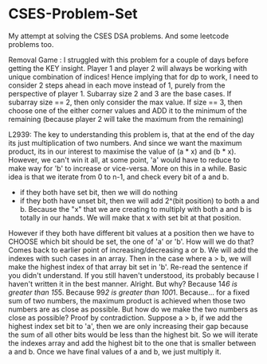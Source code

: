 # CSES-Problem-Set
My attempt at solving the CSES DSA problems. And some leetcode problems too.

Removal Game : 
I struggled with this problem for a couple of days before getting the KEY insight. Player 1 and player 2 will always be working with unique combination of indices! Hence implying that for dp to work, I need to consider 2 steps ahead in each move instead of 1, purely from the perspective of player 1. Subarray size 2 and 3 are the base cases. If subarray size == 2, then only consider the max value. If size == 3, then choose one of the either corner values and ADD it to the minimum of the remaining (because player 2 will take the maximum from the remaining)

L2939:
The key to understanding this problem is, that at the end of the day its just multiplication of two numbers. And since we want the maximum product, its in our interest to maximise the value of (a * x) and (b * x). However, we can't win it all, at some point, 'a' would have to reduce to make way for 'b' to increase or vice-versa. More on this in a while.
Basic idea is that we iterate from 0 to n-1, and check every bit of a and b.
- if they both have set bit, then we will do nothing
- if they both have unset bit, then we will add 2^(bit position) to both a and b. Because the "x" that we are creating to multiply with both a and b
is totally in our hands. We will make that x with set bit at that position.

However if they both have different bit values at a position then we have to CHOOSE which bit should be set, the one of 'a' or 'b'. How will we do that? Comes back to earlier point of increasing/decreasing a or b. 
We will add the indexes with such cases in an array. Then in the case where a > b, we will make the highest index of that array bit set in 'b'. Re-read the sentence if you didn't understand. If you still haven't understood, its probably because I haven't written it in the best manner. Alright. But why? Because 14*6 is greater than 15*5. Because 99*2 is greater than 100*1. Because... for a fixed sum of two numbers, the maximum product is achieved when those two numbers are as close as possible. 
But how do we make the two numbers as close as possible? 
Proof by contradiction. Suppose a > b, if we add the highest index set bit to 'a', then we are only increasing their gap because the sum of all other bits would be less than the highest bit. So we will iterate the indexes array and add the highest bit to the one that is smaller between a and b. Once we have final values of a and b, we just multiply it.
